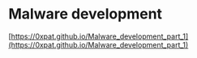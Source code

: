 # Malware development

[https://0xpat.github.io/Malware_development_part_1](https://0xpat.github.io/Malware_development_part_1)